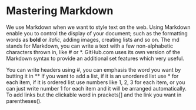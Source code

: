 # Mastering Markdown 
We use Markdown when we want to style text on the web. Using Markdown enable you to control the display of your document; such as the formatting words as **bold** or *italic*, adding images, creating lists and so on. The md stands for Markdown, you can write a text with a few non-alphabetic characters thrown in, like # or *. GitHub.com uses its own version of the Markdown syntax to provide an additional set features which very useful.

You can write headers using #, you can emphasis the word you want by butting it in **
If you want to add a list, if it is an unordered list use * for each item, if it is ordered list use numbers like 1, 2, 3 for each item, or you can just write number 1 for each item and it will be arranged automatically. To add links but the clickable word in prackets[] and the link you want in parentheses().
